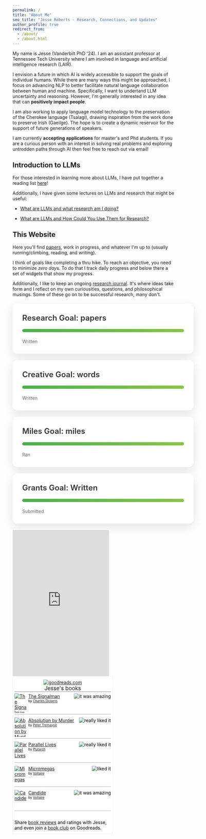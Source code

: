 ```yaml
---
permalink: /
title: "About Me"
seo_title: "Jesse Roberts - Research, Connections, and Updates"
author_profile: true
redirect_from: 
  - /about/
  - /about.html
---
```




My name is Jesse (Vanderbilt PhD '24). I am an assistant professor at Tennessee Tech University where I am involved in language and artificial intelligence research (LAIR). 

I envision a future in which AI is widely accessible to support the goals of individual humans. While there are many ways this might be approached, I focus on advancing NLP to better facilitate natural language collaboration between human and machine. Specifically, I want to undertand LLM uncertainty and reasoning. However, I'm generally interested in any idea that can **positively impact people**.

I am also working to apply language model technology to the preservation of the Cherokee language (Tsalagi), drawing inspiration from the work done to preserve Irish (Gaeilge). The hope is to create a dynamic reservoir for the support of future generations of speakers. 

<!--The **specific aims** of my research are to (1) understand LLM cognition, (2) preserve endangered languages, (3) improve semantically-complex search, and (4) empower researchers with better tools for the analysis of linguistics and semantics. -->

I am currently **accepting applications** for master's and Phd students. If you are a curious person with an interest in solving real problems and exploring untrodden paths through AI then feel free to reach out via email!

Introduction to LLMs
------
For those interested in learning more about LLMs, I have put together a reading list [here](https://www.zotero.org/groups/5650079/llm_foundations_reading/items/PA9EGZCE)!

Additionally, I have given some lectures on LLMs and research that might be useful:

- [What are LLMs and what research am I doing?](https://docs.google.com/presentation/d/1_Pvp9_k95nxteglsCVeX1XsYURGGrziOQmbJYnbLLoI/edit?usp=share_link)

- [What are LLMs and How Could You Use Them for Research?](https://docs.google.com/presentation/d/1w7bZLiH0T-K22qParP4oqnAfYjXGMY7WF950Nc0aQlQ/edit?usp=sharing)

This Website
------
Here you'll find [papers](/publications/), work in progress, and whatever I'm up to (usually running/climbing, reading, and writing). 

I think of goals like completing a thru hike. To reach an objective, you need to minimize _zero days_. To do that I track daily progress and below there a set of widgets that show my progress. 

Additionally, I like to keep an ongoing [research journal](/year-archive/). It's where ideas take form and I reflect on my own curiousities, questions, and philosophical musings. Some of these go on to be successful research, many don't. 



<div float="left">


<!-- This is the area where writing progress is shown -->

<link href="https://fonts.googleapis.com/css2?family=Inter:wght@400;600;700&display=swap" rel="stylesheet">
<link href="https://fonts.googleapis.com/css2?family=Inter:wght@400;600;700&display=swap" rel="stylesheet">


<style>
  .countdown-wrap {
  width: 100%;
  max-width: 650px;
  padding: 30px;
  font-family: 'Inter', sans-serif;
  margin: 20px auto;
  color: #333;
  background-color: #ffffff;
  border-radius: 15px;
  box-shadow: 0 10px 30px rgba(0,0,0,0.1);
}

.countdown-wrap .goal {
  font-size: 24px;
  font-weight: 600;
  margin-bottom: 20px;
}

.countdown-wrap .glass {
  width: 100%;
  height: 10px;
  background: #f0f0f0;
  border-radius: 5px;
  overflow: hidden;
  margin-bottom: 20px;
}

.countdown-wrap .progress {
  height: 10px;
  background: linear-gradient(90deg, #4CAF50, #8BC34A);
  transition: width 0.5s ease-in-out;
}

.countdown-wrap .goal-stats {
  display: flex;
  justify-content: space-between;
}

.countdown-wrap .goal-stat {
  text-align: center;
}

.countdown-wrap .goal-number {
  font-size: 28px;
  font-weight: 700;
  color: #4CAF50;
}

.countdown-wrap .goal-label {
  font-size: 14px;
  color: #666;
}

@media screen and (max-width: 480px) {
  .countdown-wrap {
    padding: 20px;
  }
  
  .countdown-wrap .goal {
    font-size: 20px;
  }
  
  .countdown-wrap .goal-number {
    font-size: 24px;
  }
}
</style>

<div class="countdown-wrap">
  <div class="goal">Research Goal: <span class="goal-value"></span> papers</div>
  <div class="glass">
    <div id="progress1" class="progress" data-goal="" data-progress=""></div>
  </div>
  <div class="goal-stats">
    <div class="goal-stat">
      <span class="goal-number progress-value"></span>
      <span class="goal-label">Written</span>
    </div>
    <div class="goal-stat">
      <span class="goal-number daysLeft"></span>
      <span class="goal-label"> </span>
    </div>
  </div>
</div>

<div class="countdown-wrap">
  <div class="goal">Creative Goal: <span class="goal-value"></span> words</div>
  <div class="glass">
    <div id="progress2" class="progress" data-goal="" data-progress=""></div>
  </div>
  <div class="goal-stats">
    <div class="goal-stat">
      <span class="goal-number progress-value"></span>
      <span class="goal-label">Written</span>
    </div>
    <div class="goal-stat">
      <span class="goal-number daysLeft"></span>
      <span class="goal-label"> </span>
    </div>
  </div>
</div>

<div class="countdown-wrap">
  <div class="goal">Miles Goal: <span class="goal-value"></span> miles</div>
  <div class="glass">
    <div id="progress3" class="progress" data-goal="" data-progress=""></div>
  </div>
  <div class="goal-stats">
    <div class="goal-stat">
      <span class="goal-number progress-value"></span>
      <span class="goal-label">Ran</span>
    </div>
    <div class="goal-stat">
      <span class="goal-number daysLeft"></span>
      <span class="goal-label"> </span>
    </div>
  </div>
</div>



<div class="countdown-wrap">
  <div class="goal">Grants Goal: <span class="goal-value"></span> Written</div>
  <div class="glass">
    <div id="progress4" class="progress" data-goal="" data-progress=""></div>
  </div>
  <div class="goal-stats">
    <div class="goal-stat">
      <span class="goal-number progress-value"></span>
      <span class="goal-label">Submitted</span>
    </div>
    <div class="goal-stat">
      <span class="goal-number daysLeft"></span>
      <span class="goal-label"> </span>
    </div>
  </div>
</div>

<script>
  function updateProgress(goalId, goal, progress) {
    const progressElement = document.getElementById(goalId);
    const percentage = (progress / goal) * 100;
    progressElement.style.width = percentage + '%';
    progressElement.dataset.goal = goal;
    progressElement.dataset.progress = progress;

    const wrapperElement = progressElement.closest('.countdown-wrap');
    wrapperElement.querySelector('.goal-value').textContent = goal;
    wrapperElement.querySelector('.progress-value').textContent = progress;

    const targetDate = TARGET_DATES[goalId];
    const daysLeft = getDaysLeft(targetDate);
    const formattedDate = formatDate(targetDate);
    const daysLeftElement = wrapperElement.querySelector('.daysLeft');
    daysLeftElement.textContent = `${daysLeft} till ${formattedDate}`;
  }

  function getDaysLeft(targetDate) {
    const today = new Date();
    const endDate = new Date(targetDate);
    const oneDay = 1000 * 60 * 60 * 24;
    const daysLeft = Math.ceil((endDate.getTime() - today.getTime()) / oneDay);
    return daysLeft > 0 ? daysLeft : 0;
  }

  function formatDate(dateString) {
    const date = new Date(dateString);
    const options = { month: 'short', day: 'numeric' };
    return date.toLocaleDateString('en-US', options);
  }
  
  // Set goals and progress
  const TARGET_DATES = {
    'progress1': "{{ site.research_date }}",
    'progress2': "{{ site.creative_date }}",
    'progress3': "{{ site.miles_date }}",
    'progress4': "{{ site.grants_date }}"
  };
  updateProgress('progress1', {{ site.research_goal }}, {{ site.research_words }}); // Research goal
  updateProgress('progress2', {{ site.creative_goal }}, {{ site.creative_words }});  // Creative goal
  updateProgress('progress3', {{ site.miles_goal }}, {{ site.miles_ran }});  // miles goal
  updateProgress('progress4', {{ site.grants_goal }}, {{ site.grants_submitted }});  // grants goal
</script>

<!-- This is the end of writing progress -->



<iframe height='454' width='300' frameborder='0' allowtransparency='true' scrolling='no' src='https://www.strava.com/athletes/100752705/latest-rides/274d85ff1858403cdb3ff73155d333f9acb777f8'></iframe>

<!-- Show static HTML/CSS as a placeholder in case js is not enabled - javascript include will override this if things work -->
<style type="text/css" media="screen">
.gr_custom_widget_ {
/* customize your Goodreads widget  here*/
width: 300px
}
.gr_custom_container_ {
/* customize your Goodreads widget container here*/
border: 1px solid #f0f0f5;
border-radius:3px;
padding: 10px 5px 10px 5px;
background-color: #FFF;
color: #000;
width: 300px
}
.gr_custom_header_ {
/* customize your Goodreads header here*/
border-bottom: 1px solid gray;
width: 100%;
margin-bottom: 5px;
text-align: center;
font-size: 120%
}
.gr_custom_each_container_ {
/* customize each individual book container here */
width: 100%;
clear: both;
margin-bottom: 10px;
overflow: auto;
padding-bottom: 4px;
border-bottom: 1px solid #aaa;
}
.gr_custom_book_container_ {
/* customize your book covers here */
overflow: hidden;
height: 60px;
float: left;
margin-right: 4px;
width: 39px;
}
.gr_custom_author_ {
/* customize your author names here */
font-size: 10px;
}
.gr_custom_tags_ {
/* customize your tags here */
font-size: 10px;
color: gray;
}
.gr_custom_rating_ {
/* customize your rating stars here */
float: right;
}
</style>
<div style="width: 300px; float: left">
<div id="gr_custom_widget_">
    <div class="gr_custom_container_">

<center>
<a rel="nofollow" href="https://www.goodreads.com/"><img alt="goodreads.com" style="border:0" src="https://s.gr-assets.com/images/widget/widget_logo.gif" /></a>
  
<div class="gr_custom_header_">
<a style="text-decoration: none;" rel="nofollow" href="https://www.goodreads.com/review/list/178001093-jesse-roberts?shelf=read&amp;utm_medium=api&amp;utm_source=custom_widget">Jesse&#39;s books</a>
</div>

</center>


<div class="gr_custom_each_container_">
    <div class="gr_custom_book_container_">
      <a title="The Signalman" rel="nofollow" href="https://www.goodreads.com/review/show/6485616200?utm_medium=api&amp;utm_source=custom_widget"><img alt="The Signalman" border="0" src="https://i.gr-assets.com/images/S/compressed.photo.goodreads.com/books/1338150001l/9968921._SY75_.jpg" /></a>
    </div>
    <div class="gr_custom_rating_">
      <span class=" staticStars notranslate" title="it was amazing"><img alt="it was amazing" src="https://s.gr-assets.com/images/layout/gr_red_star_active.png" /><img alt="" src="https://s.gr-assets.com/images/layout/gr_red_star_active.png" /><img alt="" src="https://s.gr-assets.com/images/layout/gr_red_star_active.png" /><img alt="" src="https://s.gr-assets.com/images/layout/gr_red_star_active.png" /><img alt="" src="https://s.gr-assets.com/images/layout/gr_red_star_active.png" /></span>
    </div>
    <div class="gr_custom_title_">
      <a rel="nofollow" href="https://www.goodreads.com/review/show/6485616200?utm_medium=api&amp;utm_source=custom_widget">The Signalman</a>
    </div>
    <div class="gr_custom_author_">
      by <a rel="nofollow" href="https://www.goodreads.com/author/show/239579.Charles_Dickens">Charles Dickens</a>
    </div>
</div>
<div class="gr_custom_each_container_">
    <div class="gr_custom_book_container_">
      <a title="Absolution by Murder (Sister Fidelma, #1)" rel="nofollow" href="https://www.goodreads.com/review/show/6485615630?utm_medium=api&amp;utm_source=custom_widget"><img alt="Absolution by Murder" border="0" src="https://i.gr-assets.com/images/S/compressed.photo.goodreads.com/books/1399951107l/706476._SY75_.jpg" /></a>
    </div>
    <div class="gr_custom_rating_">
      <span class=" staticStars notranslate" title="really liked it"><img alt="really liked it" src="https://s.gr-assets.com/images/layout/gr_red_star_active.png" /><img alt="" src="https://s.gr-assets.com/images/layout/gr_red_star_active.png" /><img alt="" src="https://s.gr-assets.com/images/layout/gr_red_star_active.png" /><img alt="" src="https://s.gr-assets.com/images/layout/gr_red_star_active.png" /><img alt="" src="https://s.gr-assets.com/images/layout/gr_red_star_inactive.png" /></span>
    </div>
    <div class="gr_custom_title_">
      <a rel="nofollow" href="https://www.goodreads.com/review/show/6485615630?utm_medium=api&amp;utm_source=custom_widget">Absolution by Murder</a>
    </div>
    <div class="gr_custom_author_">
      by <a rel="nofollow" href="https://www.goodreads.com/author/show/16291.Peter_Tremayne">Peter Tremayne</a>
    </div>
</div>
<div class="gr_custom_each_container_">
    <div class="gr_custom_book_container_">
      <a title="Parallel Lives" rel="nofollow" href="https://www.goodreads.com/review/show/6485614975?utm_medium=api&amp;utm_source=custom_widget"><img alt="Parallel Lives" border="0" src="https://i.gr-assets.com/images/S/compressed.photo.goodreads.com/books/1365654635l/3679100._SY75_.jpg" /></a>
    </div>
    <div class="gr_custom_rating_">
      <span class=" staticStars notranslate" title="really liked it"><img alt="really liked it" src="https://s.gr-assets.com/images/layout/gr_red_star_active.png" /><img alt="" src="https://s.gr-assets.com/images/layout/gr_red_star_active.png" /><img alt="" src="https://s.gr-assets.com/images/layout/gr_red_star_active.png" /><img alt="" src="https://s.gr-assets.com/images/layout/gr_red_star_active.png" /><img alt="" src="https://s.gr-assets.com/images/layout/gr_red_star_inactive.png" /></span>
    </div>
    <div class="gr_custom_title_">
      <a rel="nofollow" href="https://www.goodreads.com/review/show/6485614975?utm_medium=api&amp;utm_source=custom_widget">Parallel Lives</a>
    </div>
    <div class="gr_custom_author_">
      by <a rel="nofollow" href="https://www.goodreads.com/author/show/31015.Plutarch">Plutarch</a>
    </div>
</div>
<div class="gr_custom_each_container_">
    <div class="gr_custom_book_container_">
      <a title="Micromegas" rel="nofollow" href="https://www.goodreads.com/review/show/6485614197?utm_medium=api&amp;utm_source=custom_widget"><img alt="Micromegas" border="0" src="https://i.gr-assets.com/images/S/compressed.photo.goodreads.com/books/1181459579l/1156110._SX50_.jpg" /></a>
    </div>
    <div class="gr_custom_rating_">
      <span class=" staticStars notranslate" title="liked it"><img alt="liked it" src="https://s.gr-assets.com/images/layout/gr_red_star_active.png" /><img alt="" src="https://s.gr-assets.com/images/layout/gr_red_star_active.png" /><img alt="" src="https://s.gr-assets.com/images/layout/gr_red_star_active.png" /><img alt="" src="https://s.gr-assets.com/images/layout/gr_red_star_inactive.png" /><img alt="" src="https://s.gr-assets.com/images/layout/gr_red_star_inactive.png" /></span>
    </div>
    <div class="gr_custom_title_">
      <a rel="nofollow" href="https://www.goodreads.com/review/show/6485614197?utm_medium=api&amp;utm_source=custom_widget">Micromegas</a>
    </div>
    <div class="gr_custom_author_">
      by <a rel="nofollow" href="https://www.goodreads.com/author/show/5754446.Voltaire">Voltaire</a>
    </div>
</div>
<div class="gr_custom_each_container_">
    <div class="gr_custom_book_container_">
      <a title="Candide" rel="nofollow" href="https://www.goodreads.com/review/show/6485613748?utm_medium=api&amp;utm_source=custom_widget"><img alt="Candide" border="0" src="https://i.gr-assets.com/images/S/compressed.photo.goodreads.com/books/1345060082l/19380._SY75_.jpg" /></a>
    </div>
    <div class="gr_custom_rating_">
      <span class=" staticStars notranslate" title="it was amazing"><img alt="it was amazing" src="https://s.gr-assets.com/images/layout/gr_red_star_active.png" /><img alt="" src="https://s.gr-assets.com/images/layout/gr_red_star_active.png" /><img alt="" src="https://s.gr-assets.com/images/layout/gr_red_star_active.png" /><img alt="" src="https://s.gr-assets.com/images/layout/gr_red_star_active.png" /><img alt="" src="https://s.gr-assets.com/images/layout/gr_red_star_active.png" /></span>
    </div>
    <div class="gr_custom_title_">
      <a rel="nofollow" href="https://www.goodreads.com/review/show/6485613748?utm_medium=api&amp;utm_source=custom_widget">Candide</a>
    </div>
    <div class="gr_custom_author_">
      by <a rel="nofollow" href="https://www.goodreads.com/author/show/5754446.Voltaire">Voltaire</a>
    </div>
</div>
<br style="clear: both"/>

<noscript>
Share <a rel="nofollow" href="https://www.goodreads.com/">book reviews</a> and ratings with Jesse, and even join a <a rel="nofollow" href="https://www.goodreads.com/group">book club</a> on Goodreads.
</noscript>
</div>

</div>

<script src="https://www.goodreads.com/review/custom_widget/178001093.Jesse's%20bookshelf:%20read?cover_position=left&cover_size=small&num_books=5&order=d&shelf=read&show_author=1&show_cover=1&show_rating=1&show_review=0&show_tags=0&show_title=1&sort=date_read" type="text/javascript" charset="utf-8"></script>


</div>
</div>




